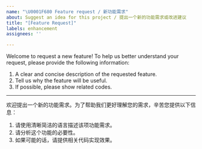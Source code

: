 ```yaml
---
name: "\U0001F680 Feature request / 新功能需求"
about: Suggest an idea for this project / 提出一个新的功能需求或改进建议
title: "[Feature Request]"
labels: enhancement
assignees: ''

---
```


Welcome to request a new feature! To help us better understand your request, please provide the following information:
1. A clear and concise description of the requested feature.
2. Tell us why the feature will be useful.
3. If possible, please show related codes.

---

欢迎提出一个新的功能需求。为了帮助我们更好理解您的需求，辛苦您提供以下信息：
1. 请使用清晰简洁的语言描述该项功能需求。
2. 请分析这个功能的必要性。
3. 如果可能的话，请提供相关代码实现效果。

